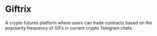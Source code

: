 # Giftrix
A crypto futures platform where users can trade contracts based on the popularity frequency of GIFs in current crypto Telegram chats.
